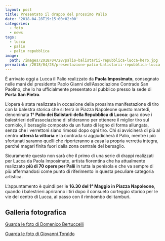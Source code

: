 ```yaml
---
layout: post
title: Presentato il drappo del prossimo Palio
date: '2018-04-28T19:15:00+02:00'
categories:
  - foto
  - news
tags:
  - lucca
  - palio
  - palio repubblica
image:
  path: /images/2018/04/28/palio-balistarii-repubblica-lucca-hero.jpg
permalink: /2018/04/28/presentazione-palio-balistarii-repubblica-lucca
---
```


È arrivato oggi a Lucca il Palio realizzato da **Paola Imposimato**, consegnato
nelle mani del presidente Paolo Gianni dell’Associazione Contrade San Paolino,
che lo ha ufficialmente presentato al pubblico presso la sede di **Porta San
Pietro**.

<!-- more -->

L’opera è stata realizzata in occasione della prossima manifestazione di tiro
con la balestra storica che si terrà in Piazza Napoleone questo martedì,
denominata **1° Palio dei Balistarii della Repubblica di Lucca**: gara dove i
balestrieri dell’associazione di sfideranno per ottenere il miglior tiro sul
corniolo, il bersaglio composto da un fusto di legno di forma allungata, senza
che i verrettoni siano rimossi dopo ogni tiro. Chi si avvicinerà di più al
centro **otterrà la vittoria** e la contrada si aggiudicherà il Palio, mentre i più
sfortunati saranno quelli che riporteranno a casa la propria verretta integra,
perché magari finita fuori dalla zona centrale del bersaglio.

Sicuramente questo non sarà che il primo di una serie di drappi realizzati per
Lucca da Paola Imposimato, artista fiorentina che ha attualmente realizzato **più
di 70 opere per Palii** in tutta la penisola e che va sempre di più affermandosi
come punto di riferimento in questa peculiare categoria artistica.

L’appuntamento è quindi per le **16.30 del 1° Maggio in Piazza Napoleone**, quando i
balestrieri apriranno i tiri dopo il consueto corteggio storico per le vie del
centro di Lucca, al passo con il rimbombo dei tamburi.

## Galleria fotografica

[Guarda le foto di Domenico Bertuccelli](https://photos.app.goo.gl/sQsEpi6IL560bSvw2)

[Guarda le foto di Giovanni Toraldo](https://photos.app.goo.gl/pbG8D5hB4Nibn3o18)
